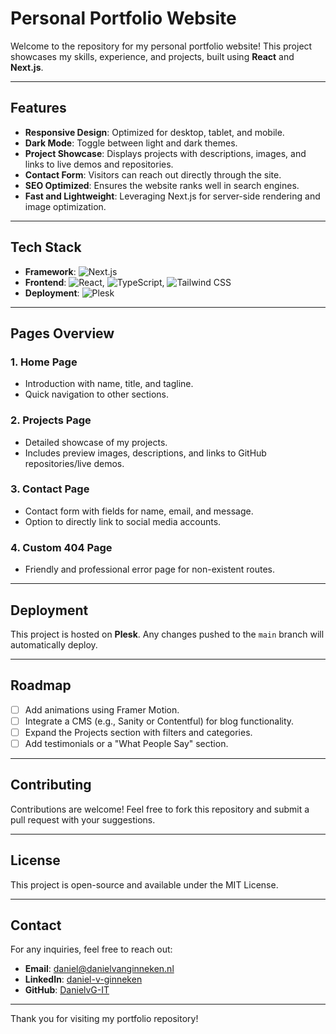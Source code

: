 # Personal Portfolio Website

Welcome to the repository for my personal portfolio website! This project showcases my skills, experience, and projects, built using **React** and **Next.js**.

---

## Features

- **Responsive Design**: Optimized for desktop, tablet, and mobile.
- **Dark Mode**: Toggle between light and dark themes.
- **Project Showcase**: Displays projects with descriptions, images, and links to live demos and repositories.
- **Contact Form**: Visitors can reach out directly through the site.
- **SEO Optimized**: Ensures the website ranks well in search engines.
- **Fast and Lightweight**: Leveraging Next.js for server-side rendering and image optimization.

---

## Tech Stack

- **Framework**: ![Next.js](https://img.shields.io/badge/Next.js-000000?style=for-the-badge&logo=next.js&logoColor=white)
- **Frontend**: ![React](https://img.shields.io/badge/React-61DAFB?style=for-the-badge&logo=react&logoColor=black), ![TypeScript](https://img.shields.io/badge/TypeScript-3178C6?style=for-the-badge&logo=typescript&logoColor=white), ![Tailwind CSS](https://img.shields.io/badge/Tailwind%20CSS-38B2AC?style=for-the-badge&logo=tailwind-css&logoColor=white)
- **Deployment**: ![Plesk](https://img.shields.io/badge/Plesk-2C4F8C?style=for-the-badge&logo=plesk&logoColor=white)

---

## Pages Overview

### 1. **Home Page**
- Introduction with name, title, and tagline.
- Quick navigation to other sections.

### 2. **Projects Page**
- Detailed showcase of my projects.
- Includes preview images, descriptions, and links to GitHub repositories/live demos.

### 3. **Contact Page**
- Contact form with fields for name, email, and message.
- Option to directly link to social media accounts.

### 4. **Custom 404 Page**
- Friendly and professional error page for non-existent routes.

---

## Deployment

This project is hosted on **Plesk**. Any changes pushed to the `main` branch will automatically deploy.

---

## Roadmap

- [ ] Add animations using Framer Motion.
- [ ] Integrate a CMS (e.g., Sanity or Contentful) for blog functionality.
- [ ] Expand the Projects section with filters and categories.
- [ ] Add testimonials or a "What People Say" section.

---

## Contributing

Contributions are welcome! Feel free to fork this repository and submit a pull request with your suggestions.

---

## License

This project is open-source and available under the MIT License.

---

## Contact

For any inquiries, feel free to reach out:

- **Email**: [daniel@danielvanginneken.nl](mailto:daniel@danielvanginneken.nl)
- **LinkedIn**: [daniel-v-ginneken](https://linkedin.com/in/daniel-v-ginneken/)
- **GitHub**: [DanielvG-IT](https://github.com/DanielvG-IT)

---

Thank you for visiting my portfolio repository!
